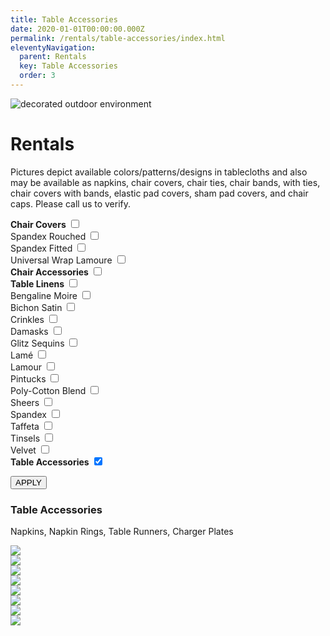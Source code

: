 ```yaml
---
title: Table Accessories
date: 2020-01-01T00:00:00.000Z
permalink: /rentals/table-accessories/index.html
eleventyNavigation:
  parent: Rentals
  key: Table Accessories
  order: 3
---
```


<img class="photo fullwidth hero" src="/static/img/section-header-decoration-desktop-003366.png" alt="decorated outdoor environment">

# Rentals

Pictures depict available colors/patterns/designs in tablecloths and also may be available as napkins, chair covers, chair ties, chair bands, with ties, chair covers with bands, elastic pad covers, sham pad covers, and chair caps. Please call us to verify.

<div class="rental-info">
	<div class="side-filter">
		<form id="rent-options">	
			<!--Chair Covers  -->
				<label for="chair-covers-rent"><b>Chair Covers</b></label>
				<input type="checkbox" id="chair-covers-rent" class="parent" value="chair-covers"><br>
					<label for="spandex-rouched" class="chair-indent">Spandex Rouched</label>
					<input type="checkbox" id="spandex-rouched" class="cc-rent" value="rent-spandex-rouched"><br>
					<label for="spandex-fitted" class="chair-indent">Spandex Fitted</label>
					<input type="checkbox" id="spandex-fitted" class="cc-rent" value="rent-spandex-fitted"><br>
					<label for="universal-wrap-lamoure" class="chair-indent">Universal Wrap Lamoure</label>
					<input type="checkbox" id="universal-wrap-lamoure" class="cc-rent" value="rent-universal-wrap"><br>
			<!-- Chair Accessories -->
				<label for="chair-accessories-rent"><b>Chair Accessories</b></label>
				<input type="checkbox" id="chair-accessories-rent" value="rent-chair-accessories"><br>
			<!--Table Linens  -->
				<label for="table-linens-rent"><b>Table Linens</b></label>
				<input type="checkbox" id="table-linens-rent" class="parent" value="table-linens"><br>
					<label for="bengaline-moire" class="table-indent">Bengaline Moire</label>
					<input type="checkbox" id="bengaline-moire" class="tl-rent" value="rent-bengaline-moire"><br>
					<label for="bichon-satin" class="table-indent">Bichon Satin</label>
					<input type="checkbox" id="bichon-satin" class="tl-rent" value="rent-bichon-satin"><br>
					<label for="crinkles" class="table-indent">Crinkles</label>
					<input type="checkbox" id="crinkles" class="tl-rent" value="rent-crinkles"><br>
					<label for="damasks" class="table-indent">Damasks</label>
					<input type="checkbox" id="damasks" class="tl-rent" value="rent-damasks"><br>
					<label for="glitz-sequins" class="table-indent">Glitz Sequins</label>
					<input type="checkbox" id="glitz-sequins" class="tl-rent" value="rent-glitz-sequins"><br>
					<label for="lame" class="table-indent">Lam&eacute;</label>
					<input type="checkbox" id="lame" class="tl-rent" value="rent-lame"><br>
					<label for="lamour" class="table-indent">Lamour</label>
					<input type="checkbox" id="lamour" class="tl-rent" value="rent-lamour"><br>
					<label for="pintucks"class="table-indent">Pintucks</label>
					<input type="checkbox" id="pintucks" class="tl-rent" value="rent-pintucks"><br>
					<label for="poly-cotton-blend"class="table-indent">Poly-Cotton Blend</label>
					<input type="checkbox" id="poly-cotton-blend" class="tl-rent" value="rent-poly-cotton-blend"><br>
					<label for="sheers"class="table-indent">Sheers</label>
					<input type="checkbox" id="sheers" class="tl-rent" value="rent-sheers"><br>
					<label for="spandex"class="table-indent">Spandex</label>
					<input type="checkbox" id="spandex" class="tl-rent" value="rent-spandex"><br>
					<label for="taffeta"class="table-indent">Taffeta</label>
					<input type="checkbox" id="taffeta" class="tl-rent" value="rent-taffeta"><br>
					<label for="tinsels"class="table-indent">Tinsels</label>
					<input type="checkbox" id="tinsels" class="tl-rent" value="rent-tinsels"><br>
					<label for="velvet"class="table-indent">Velvet</label>
					<input type="checkbox" id="velvet" class="tl-rent" value="rent-velvet"><br>
			<!-- Table Accessories -->
				<label for="table-accessories-rent"><b>Table Accessories</b></label>
				<input type="checkbox" id="table-accessories-rent" value="rent-table-accessories" checked="checked"><br>
		</form>
		<button id="rent-submit" form="rent-options" type="button">APPLY</button>
	</div>
<!-- <div id="tinsel-toggle" style="display:none"> tinsel</div>
<div id="velvet-toggle">velvet</div> -->
	<div class="rent-display">
		<div hidden id="chair-covers">
			<h3>Chair Covers</h3>
			<p>Assorted texture and colors.</p>
		</div>
			<div hidden id="rent-spandex-rouched">
				<h3>Spandex Rouched</h3>
				<section class="rent-container" markdown="1">
					<div>
						<img src="/static/img/chair-covers/01-Spandex-Rouched/Spandex-Rouched-Black-Cover.jpg">
					</div>
					<div>
						<img src="/static/img/chair-covers/01-Spandex-Rouched/Spandex-Rouched-Ivory-Cover.jpg">
					</div>
					<div>
						<img src="/static/img/chair-covers/01-Spandex-Rouched/Spandex-Rouched-Navy-Cover.jpg">
					</div>
					<div>
						<img src="/static/img/chair-covers/01-Spandex-Rouched/Spandex-Rouched-Plum-Cover.jpg">
					</div>
					<div>
						<img src="/static/img/chair-covers/01-Spandex-Rouched/Spandex-Rouched-Red-Cover.jpg">
					</div>
					<div>
						<img src="/static/img/chair-covers/01-Spandex-Rouched/Spandex-Rouched-Silver-Cover.jpg">
					</div>
					<div>
						<img src="/static/img/chair-covers/01-Spandex-Rouched/Spandex-Rouched-White-Cover.jpg">
					</div>
				</section>
			</div>
			<div hidden id="rent-spandex-fitted">
				<h3>Spandex Fitted</h3>
				<section class="rent-container" markdown="1">
					<div>
						<img src="/static/img/chair-covers/02-Spandex-Fitted/Spandex-Fitted-Black-Chair-Cover.jpg">
					</div>
					<div>
						<img src="/static/img/chair-covers/02-Spandex-Fitted/Spandex-Fitted-Chocolate-Chair-Cover.jpg">
					</div>
					<div>
						<img src="/static/img/chair-covers/02-Spandex-Fitted/Spandex-Fitted-Ivory-Chair-Cover.jpg">
					</div>
					<div>
						<img src="/static/img/chair-covers/02-Spandex-Fitted/Spandex-Fitted-Navy-Blue-Cover.jpg">
					</div>
					<div>
						<img src="/static/img/chair-covers/02-Spandex-Fitted/Spandex-Fitted-Royal-Blue-Chair-Cover.jpg">
					</div>
					<div>
						<img src="/static/img/chair-covers/02-Spandex-Fitted/Spandex-Fitted-Silver-Lame-Cover.jpg">
					</div>
					<div>
						<img src="/static/img/chair-covers/02-Spandex-Fitted/Spandex-Fitted-White-Chair-Cover.jpg">
					</div>
				</section>
			</div>
			<div hidden id="rent-universal-wrap">
				<h3>Universal Wrap Lamoure</h3>
				<section class="rent-container" markdown="1">
					<div>
						<img src="/static/img/chair-covers/03-Universal-Wrap-Lamoure/Universal-Gold-Satin-Chair-Wrap.jpg">
					</div>
					<div>
						<img src="/static/img/chair-covers/03-Universal-Wrap-Lamoure/Universal-Ivory-Satin-Chair-Wrap.jpg">
					</div>
					<div>
						<img src="/static/img/chair-covers/03-Universal-Wrap-Lamoure/Universal-White-Satin-Chair-Wrap.jpg">
					</div>
				</section>
			</div>
			<div hidden id="rent-chair-accessories">
				<h3>Chair Accessories</h3>
				<p>Chair Bands, Chair Ties & Sashes, Chair Pad Covers and Barstool Seat Caps come in a wide assortment of colors and fabrics upon request</p>
				<section class="rent-container" markdown="1">
					<div>
						<img src="/static/img/chair-accessories/01-chair-accessories.jpg">
					</div>
					<div>
						<img src="/static/img/chair-accessories/02-chair-accessories.jpg">
					</div>
					<div>
						<img src="/static/img/chair-accessories/03-chair-accessories.jpg">
					</div>
					<div>
						<img src="/static/img/chair-accessories/04-chair-accessories.jpg">
					</div>
					<div>
						<img src="/static/img/chair-accessories/05-chair-accessories.jpg">
					</div>
					<div>
						<img src="/static/img/chair-accessories/06-chair-accessories.jpg">
					</div>
				</section>
			</div>
		<div hidden id="table-linens">
			<h3>Table Linens</h3>
			<p>Pictures depict available colors/patterns/designs in tablecloths and also may be available as napkins, chair covers, and ties. Please call us to verify.</p>
			<p>ROUND: 30"*, 48"* , 60"*, 72"*, 90”, 108”, 120”, 132”</p>
			<p>SQUARE: 72", 90”</p>
			<p>BANQUET: 60"x120", 90x132”, 90x156”, 6'*, 8'*</p>
			<p>TABLE AND STAGE SKIRTING: 14’, 21'</p>
			<p>HIBOY TABLE: 30"*, 42"*</p>
			<p>* Denotes Sizes For SPANDEX Only</p>
		</div>
			<div hidden id="rent-bengaline-moire">
				<h3>Bengaline Moire</h3>
				<section class="rent-container" markdown="1">
					<div>
						<img src="/static/img/table-linens/01-Bengaline-Moire/bengalinemoire-apple-crop.jpg">
					</div>
					<div>
						<img src="/static/img/table-linens/01-Bengaline-Moire/bengalinemoire-black-crop.jpg">
					</div>
					<div>
						<img src="/static/img/table-linens/01-Bengaline-Moire/bengalinemoire-burntorange-crop.jpg">
					</div>
					<div>
						<img src="/static/img/table-linens/01-Bengaline-Moire/bengalinemoire-beige-crop.jpg">
					</div>
					<div>
						<img src="/static/img/table-linens/01-Bengaline-Moire/bengalinemoire-cornsilk-crop.jpg">
					</div>
					<div>
						<img src="/static/img/table-linens/01-Bengaline-Moire/bengalinemoire-gunmetal-crop.jpg">
					</div>
				</section>
			</div>
			<div hidden id="rent-bichon-satin">
				<h3>Bichon Satin</h3>
				<section class="rent-container" markdown="1">
					<div>
						<img src="/static/img/table-linens/03-Bichon-Satin/Charcoal_Bichon.jpg">
					</div>
					<div>
						<img src="/static/img/table-linens/03-Bichon-Satin/Cinnamon_Bichon.jpg">
					</div>
					<div>
						<img src="/static/img/table-linens/03-Bichon-Satin/Dark_Lime_Bichon.jpg">
					</div>
				</section>
			</div>
			<div hidden id="rent-crinkles">
				<h3>Crinkles</h3>
				<section class="rent-container" markdown="1">
					<div>
						<img src="/static/img/table-linens/02-Crinkles/crushedsatin-black-crop.jpg">
					</div>
					<div>
						<img src="/static/img/table-linens/02-Crinkles/crushedsatin-burgundy-crop.jpg">
					</div>
					<div>
						<img src="/static/img/table-linens/02-Crinkles/crushedsatin-champagnegold-crop.jpg">
					</div>
					<div>
						<img src="/static/img/table-linens/02-Crinkles/crushedsatin-charcoal-crop.jpg">
					</div>
					<div>
						<img src="/static/img/table-linens/02-Crinkles/crushedsatin-copper-crop.jpg">
					</div>
					<div>
						<img src="/static/img/table-linens/02-Crinkles/crushedsatin-ivory-crop.jpg">
					</div>
					<div>
						<img src="/static/img/table-linens/02-Crinkles/crushedsatin-lime-crop.jpg">
					</div>
					<div>
						<img src="/static/img/table-linens/02-Crinkles/crushedsatin-navy-crop.jpg">
					</div>
					<div>
						<img src="/static/img/table-linens/02-Crinkles/crushedsatin-orange-crop.jpg">
					</div>
					<div>
						<img src="/static/img/table-linens/02-Crinkles/crushedsatin-purple-crop.jpg">
					</div>
					<div>
						<img src="/static/img/table-linens/02-Crinkles/crushedsatin-red-crop.jpg">
					</div>
					<div>
						<img src="/static/img/table-linens/02-Crinkles/crushedsatin-royal-crop.jpg">
					</div>
					<div>
						<img src="/static/img/table-linens/02-Crinkles/crushedsatin-silver-crop.jpg">
					</div>
					<div>
						<img src="/static/img/table-linens/02-Crinkles/crushedsatin-teal-crop.jpg">
					</div>
					<div>
						<img src="/static/img/table-linens/02-Crinkles/crushedsatin-white-crop.jpg">
					</div>
				</section>
			</div>
			<div hidden id="rent-damasks">
				<h3>Damasks</h3>
				<section class="rent-container" markdown="1">
					<div>
						<img src="/static/img/table-linens/04-Damasks/black-and-white-flock.png">
					</div>
					<div>
						<img src="/static/img/table-linens/04-Damasks/black-ivory-braid.jpg">
					</div>
					<div>
						<img src="/static/img/table-linens/04-Damasks/black-orleans-damask.jpg">
					</div>
					<div>
						<img src="/static/img/table-linens/16.2-Floral-Tinsel/CORNFLOWER-AND-CHOCOLATE-crop.jpg">
					</div>
					<div>
						<img src="/static/img/table-linens/04-Damasks/federal-reserve-blue.jpg">
					</div>
					<div>
						<img src="/static/img/table-linens/04-Damasks/fleur-de-lis-damask.png">
					</div>
					<div>
						<img src="/static/img/table-linens/04-Damasks/gold-traditional.jpg">
					</div>
					<div>
						<img src="/static/img/table-linens/04-Damasks/ivory-chopin.jpg">
					</div>
					<div>
						<img src="/static/img/table-linens/04-Damasks/ivory-madrid.jpg">
					</div>
					<div>
						<img src="/static/img/table-linens/04-Damasks/ivory-marquis.png">
					</div>
					<div>
						<img src="/static/img/table-linens/04-Damasks/latte.jpg">
					</div>
					<div>
						<img src="/static/img/table-linens/04-Damasks/mocha-fleur-de-lis.jpg">
					</div>
					<div>
						<img src="/static/img/table-linens/04-Damasks/damask.jpg">
					</div>
				</section>
			</div>
			<div hidden id="rent-glitz-sequins">
				<h3>Glitz Sequins</h3>
				<section class="rent-container" markdown="1">
					<div>
						<img src="/static/img/table-linens/06-Sequins/payette-antiquegold-crop.jpg">
					</div>
					<div>
						<img src="/static/img/table-linens/06-Sequins/BLACK.jpg">
					</div>
					<div>
						<img src="/static/img/table-linens/06-Sequins/FUCHSIA.jpg">
					</div>
					<div>
						<img src="/static/img/table-linens/06-Sequins/GOLD.jpg">
					</div>
					<div>
						<img src="/static/img/table-linens/06-Sequins/MARDI-GRAS.jpg">
					</div>
					<div>
						<img src="/static/img/table-linens/06-Sequins/payette-rosegold-crop.jpg">
					</div>
					<div>
						<img src="/static/img/table-linens/06-Sequins/ROYAL-BLUE.jpg">
					</div>
					<div>
						<img src="/static/img/table-linens/06-Sequins/SILVER.jpg">
					</div>
					<div>
						<img src="/static/img/table-linens/06-Sequins/TURQUOISE.jpg">
					</div>
				</section>
			</div>
			<div hidden id="rent-lame">
				<h3>Lam&eacute;</h3>
				<section class="rent-container" markdown="1">
					<div>
						<img src="/static/img/table-linens/07-Lame/lame-black-crop.jpg">
					</div>
					<div>
						<img src="/static/img/table-linens/07-Lame/lame-emerald-crop.jpg">
					</div>
					<div>
						<img src="/static/img/table-linens/07-Lame/lame-gold-crop.jpg">
					</div>
				</section>
			</div>
			<div hidden id="rent-lamour">
				<h3>Lamour</h3>
				<section class="rent-container" markdown="1">
					<div>
						<img src="/static/img/table-linens/09-Lamour/Lamoure-Black.jpg">
					</div>
					<div>
						<img src="/static/img/table-linens/09-Lamour/lamoure-blackniko.png">
					</div>
					<div>
						<img src="/static/img/table-linens/09-Lamour/lamoure-brownniko.png">
					</div>
					<div>
						<img src="/static/img/table-linens/09-Lamour/Lamoure-Celadon.jpg">
					</div>
					<div>
						<img src="/static/img/table-linens/09-Lamour/Lamoure-Chocolate.jpg">
					</div>
					<div>
						<img src="/static/img/table-linens/09-Lamour/Lamoure-Copper.jpg">
					</div>
					<div>
						<img src="/static/img/table-linens/09-Lamour/Lamoure-Hunter-Green.jpg"">
					</div>
					<div>
						<img src="/static/img/table-linens/09-Lamour/Lamoure-Ivory.jpg">
					</div>
					<div>
						<img src="/static/img/table-linens/09-Lamour/Lamoure-Lime.jpg">
					</div>
					<div>
						<img src="/static/img/table-linens/09-Lamour/Lamoure-Navy.jpg">
					</div>
					<div>
						<img src="/static/img/table-linens/09-Lamour/Lamoure-Oceana.jpg">
					</div>
					<div>
						<img src="/static/img/table-linens/09-Lamour/Lamoure-Purple.jpg">
					</div>
					<div>
						<img src="/static/img/table-linens/09-Lamour/Lamoure-Red.jpg">
					</div>
					<div>
						<img src="/static/img/table-linens/09-Lamour/Lamoure-Taupe.jpg">
					</div>
					<div>
						<img src="/static/img/table-linens/09-Lamour/Lamoure-Teal.jpg">
					</div>
					<div>
						<img src="/static/img/table-linens/09-Lamour/Lamoure-White.jpg">
					</div>
					<div>
						<img src="/static/img/table-linens/08-Lamour-Prints/2016LamourPrint-GatsbyEraAvocado-crop.jpg">
					</div>
					<div>
						<img src="/static/img/table-linens/08-Lamour-Prints/2016LamourPrint-GatsbyEraBlack-crop.jpg">
					</div>
					<div>
						<img src="/static/img/table-linens/08-Lamour-Prints/2016LamourPrint-GatsbyEraRed-crop.jpg">
					</div>
					<div>
						<img src="/static/img/table-linens/08-Lamour-Prints/2016LamourPrint-GatsbyEraTeal-crop.jpg">
					</div>
				</section>
			</div>
			<div hidden id="rent-pintucks">
				<h3>Pintucks</h3>
				<section class="rent-container" markdown="1">
					<div>
						<img src="/static/img/table-linens/10-Pin-Tucks/PINTUCK-TAFFETA-BLACK.jpg">
					</div>
					<div>
						<img src="/static/img/table-linens/10-Pin-Tucks/PINTUCK-TAFFETA-CABERNET.jpg">
					</div>
					<div>
						<img src="/static/img/table-linens/10-Pin-Tucks/PINTUCK-TAFFETA-CHAMPAGNE.jpg">
					</div>
					<div>
						<img src="/static/img/table-linens/10-Pin-Tucks/PINTUCK-TAFFETA-FUCHSIA.jpg">
					</div>
					<div>
						<img src="/static/img/table-linens/10-Pin-Tucks/PINTUCK-TAFFETA-GOLD-edit.jpg">
					</div>
					<div>
						<img src="/static/img/table-linens/10-Pin-Tucks/PINTUCK-TAFFETA-RED-edit.jpg">
					</div>
					<div>
						<img src="/static/img/table-linens/10-Pin-Tucks/PINTUCK-TAFFETA-ROYAL-BLUE.jpg">
					</div>
					<div>
						<img src="/static/img/table-linens/10-Pin-Tucks/PINTUCK-TAFFETA-WHITE.jpg">
					</div>
				</section>
			</div>
			<div hidden id="rent-poly-cotton-blend">
				<h3>Poly-Cotton Blend</h3>
				<section class="rent-container" markdown="1">
					<div>
						<img src="/static/img/table-linens/11-Poly-Cotton-Blend/Classic-Poly-Black.jpg">
					</div>
					<div>
						<img src="/static/img/table-linens/11-Poly-Cotton-Blend/Classic-Poly-Burgundy.jpg">
					</div>
					<div>
						<img src="/static/img/table-linens/11-Poly-Cotton-Blend/Classic-Poly-Burnt-Orange.jpg">
					</div>
					<div>
						<img src="/static/img/table-linens/11-Poly-Cotton-Blend/Classic-Poly-Fuscia.jpg">
					</div>
					<div>
						<img src="/static/img/table-linens/11-Poly-Cotton-Blend/Classic-Poly-Gold.jpg">
					</div>
					<div>
						<img src="/static/img/table-linens/11-Poly-Cotton-Blend/Classic-Poly-Grey.jpg">
					</div>
					<div>
						<img src="/static/img/table-linens/11-Poly-Cotton-Blend/Classic-Poly-Hunter-Green.jpg">
					</div>
					<div>
						<img src="/static/img/table-linens/11-Poly-Cotton-Blend/Classic-Poly-Mocha.jpg">
					</div>
					<div>
						<img src="/static/img/table-linens/11-Poly-Cotton-Blend/Classic-Poly-Navy-Blue.jpg">
					</div>
					<div>
						<img src="/static/img/table-linens/11-Poly-Cotton-Blend/Classic-Poly-Purple.jpg">
					</div>
					<div>
						<img src="/static/img/table-linens/11-Poly-Cotton-Blend/Classic-Poly-Royal.jpg">
					</div>
					<div>
						<img src="/static/img/table-linens/11-Poly-Cotton-Blend/Classic-Poly-True-Red.jpg">
					</div>
					<div>
						<img src="/static/img/table-linens/11-Poly-Cotton-Blend/Classic-Poly-White.jpg">
					</div>
				</section>
			</div>
			<div hidden id="rent-sheers">
				<h3>Sheers</h3>
				<section class="rent-container" markdown="1">
					<div>
						<img src="/static/img/table-linens/13-Sheers/Sheer-Filigree_Gold.jpg">
					</div>
					<div>
						<img src="/static/img/table-linens/12-Sheer-Embroidery-Coins/Sheer_Embroidery_Coins_Gold-crop.jpg">
					</div>
					<div>
						<img src="/static/img/table-linens/13-Sheers/Sheer-White_with_Silver_Pixie_Dust.jpg">
					</div>
				</section>
			</div>
			<div hidden id="rent-spandex">
				<h3>Spandex</h3>
				<section class="rent-container" markdown="1">
					<div>
						<img src="/static/img/table-linens/14-Spandex/spandex-black.png">
					</div>
					<div>
						<img src="/static/img/table-linens/14-Spandex/spandex-royalblue.png">
					</div>
					<div>
						<img src="/static/img/table-linens/14-Spandex/spandex-white.png">
					</div>
				</section>
			</div>
			<div hidden id="rent-taffeta">
				<h3>Taffeta</h3>
				<section class="rent-container" markdown="1">
					<div>
						<img src="/static/img/table-linens/15-Taffeta/taffeta-burntorange-crop.jpg">
					</div>
					<div>
						<img src="/static/img/table-linens/15-Taffeta/taffeta-copper-crop.jpg">
					</div>
					<div>
						<img src="/static/img/table-linens/15-Taffeta/taffeta-garnet-crop.jpg">
					</div>
					<div>
						<img src="/static/img/table-linens/15-Taffeta/taffeta-gold-crop.jpg">
					</div>
					<div>
						<img src="/static/img/table-linens/15-Taffeta/taffeta-mossgreen-crop.jpg">
					</div>
					<div>
						<img src="/static/img/table-linens/15-Taffeta/taffeta-purple-crop.jpg">
					</div>
					<div>
						<img src="/static/img/table-linens/15-Taffeta/taffeta-royal-crop.jpg">
					</div>
					<div>
						<img src="/static/img/table-linens/15-Taffeta/taffeta-silver-crop.jpg">
					</div>
					<div>
						<img src="/static/img/table-linens/15-Taffeta/taffeta-white-crop.jpg">
					</div>
				</section>
			</div>
			<div hidden id="rent-tinsels">
				<h3>Tinsels</h3>
				<section class="rent-container" markdown="1">
					<div>
						<img src="/static/img/table-linens/16-Tinsels-aka-Shag/Black-Metallic-Shag.jpg">
					</div>
					<div>
						<img src="/static/img/table-linens/16.2-Floral-Tinsel/BLIZZARD.jpg">
					</div>
					<div>
						<img src="/static/img/table-linens/16.2-Floral-Tinsel/CELERY.jpg">
					</div>
					<div>
						<img src="/static/img/table-linens/16-Tinsels-aka-Shag/Emerald.jpg">
					</div>
					<div>
						<img src="/static/img/table-linens/16-Tinsels-aka-Shag/Gold.jpg">
					</div>
					<div>
						<img src="/static/img/table-linens/17-Twinkle-Tinsel/twinkletinsel-gold-crop.jpg">
					</div>
					<div>
						<img src="/static/img/table-linens/17-Twinkle-Tinsel/twinkletinsel-lime-crop.jpg">
					</div>
					<div>
						<img src="/static/img/table-linens/16-Tinsels-aka-Shag/Mardi-Gras.jpg">
					</div>
					<div>
						<img src="/static/img/table-linens/16.2-Floral-Tinsel/ONYX.jpg">
					</div>
					<div>
						<img src="/static/img/table-linens/17-Twinkle-Tinsel/twinkletinsel-plum-crop.jpg">
					</div>
					<div>
						<img src="/static/img/table-linens/16-Tinsels-aka-Shag/Purple.jpg">
					</div>
					<div>
						<img src="/static/img/table-linens/16-Tinsels-aka-Shag/Red-Metallic-Shag.jpg">
					</div>
					<div>
						<img src="/static/img/table-linens/16.2-Floral-Tinsel/SUNSET.jpg">
					</div>
				</section>
			</div>
			<div hidden id="rent-velvet">
				<h3>Velvet</h3>
				<section class="rent-container" markdown="1">
					<div>
						<img src="/static/img/table-linens/18-Velvet/velvet-black-crop.jpg">
					</div>
					<div>
						<img src="/static/img/table-linens/18-Velvet/velvet-burgundy-crop.jpg">
					</div>
					<div>
						<img src="/static/img/table-linens/18-Velvet/velvet-gold-crop.jpg">
					</div>
				</section>
			</div>
			<div id="rent-table-accessories">
				<h3>Table Accessories</h3>
				<p>Napkins, Napkin Rings, Table Runners, Charger Plates</p>
				<section class="rent-container" markdown="1">
					<div>
						<img src="/static/img/table-accessories/01-table-accessories.jpg">
					</div>
					<div>
						<img src="/static/img/table-accessories/02-table-accessories.jpg">
					</div>
					<div>
						<img src="/static/img/table-accessories/03-table-accessories.jpg">
					</div>
					<div>
						<img src="/static/img/table-accessories/04-table-accessories.jpg">
					</div>
					<div>
						<img src="/static/img/table-accessories/05-table-accessories.jpg">
					</div>
					<div>
						<img src="/static/img/table-accessories/06-table-accessories.jpg">
					</div>
					<div>
						<img src="/static/img/table-accessories/07-table-accessories.jpg">
					</div>
					<div>
						<img src="/static/img/table-accessories/08-table-accessories.jpg">
					</div>
				</section>
			</div>
	</div>
</div>
